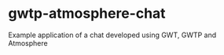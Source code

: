 gwtp-atmosphere-chat
====================

Example application of a chat developed using GWT, GWTP and Atmosphere
